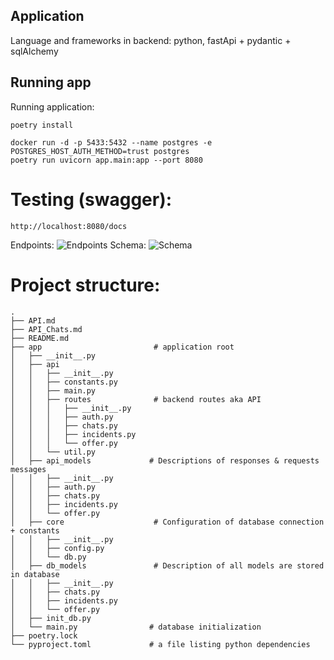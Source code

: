## Application

Language and frameworks in backend: python, fastApi + pydantic + sqlAlchemy

## Running app

Running application:

```shell
poetry install

docker run -d -p 5433:5432 --name postgres -e POSTGRES_HOST_AUTH_METHOD=trust postgres
poetry run uvicorn app.main:app --port 8080

```

# Testing (swagger):

```shell
http://localhost:8080/docs
```

Endpoints:
![Endpoints](images/endpoints.png)
Schema:
![Schema](images/schema.png)

# Project structure:

```
.
├── API.md
├── API_Chats.md
├── README.md
├── app                         # application root
│   ├── __init__.py
│   ├── api
│   │   ├── __init__.py
│   │   ├── constants.py
│   │   ├── main.py
│   │   ├── routes              # backend routes aka API
│   │   │   ├── __init__.py
│   │   │   ├── auth.py
│   │   │   ├── chats.py
│   │   │   ├── incidents.py
│   │   │   └── offer.py
│   │   └── util.py
│   ├── api_models             # Descriptions of responses & requests messages
│   │   ├── __init__.py
│   │   ├── auth.py
│   │   ├── chats.py
│   │   ├── incidents.py
│   │   └── offer.py
│   ├── core                    # Configuration of database connection + constants
│   │   ├── __init__.py
│   │   ├── config.py
│   │   └── db.py
│   ├── db_models               # Description of all models are stored in database
│   │   ├── __init__.py
│   │   ├── chats.py
│   │   ├── incidents.py
│   │   └── offer.py
│   ├── init_db.py
│   └── main.py                # database initialization
├── poetry.lock
└── pyproject.toml             # a file listing python dependencies
```
